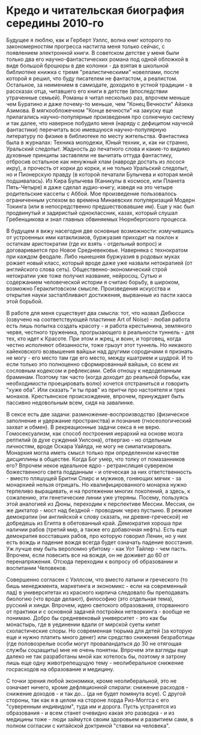 # Кредо и читательская биография середины 2010-го

Будущее я люблю, как и Герберт Уэллс, волна книг которого по закономерностям прогресса настигла меня только сейчас, с появлением электронной книги. В советском детстве у меня были только два его научно-фантастических романа под одной обложкой в виде большой брошюры в две колонки - да взятая в школьной библиотеке книжка с тремя "реалистическими" новеллами, после которой я решил, что буду писателем не фантастом, а реалистом. Остальное, за неимением в самиздате, доходило в устной традиции - в рассказах отца, читавшего его книги в детстве (впоследствии утраченные семьей). Романы я читал несколько раз, впрочем меньше чем Буратино и даже почему-то меньше, чем "Конец Вечности" Айзека Азимова. В мягкообложечном "Конце вечности" на закуску еще прилагались научно-популярные произведения про солнечную систему и так далее, что наверное побудило меня (наряду с дефицитом научной фантастики) перечитать всю имевшуюся научно-популярную литературу по физике в библиотеке по месту жительства. Фантастика была в журналах: Техника молодежи, Юный техник, и, как ни странно, Уральский следопыт. Жадность до печатного слова и какие-то видимо духовные принципы заставляли не вычитать оттуда фантастику, отбросив остальное как ненужный хлам (навроде достать из лосося икру), а прочесть от корки до корки, и не только Уральский следопыт, но и Пионерскую правду (в которой печатали Булычева и которая мной подшивалась). Из Кира Булычева (Каникулы в космосе, или Планета Пять-Четыре) я даже сделал аудио-книгу, изведя на это четыре родительские кассеты с Аббой. Мое произведение пользовалось ограниченным успехом во времена Минаевских популяризаций Модерн Токинга (или в непосредственно предшествовавшие им). Еще у нас был продвинутый и задиристый одноклассник, казах, который слушал Гребенщикова и знал главных обвиняемых Нюрнбергского процесса.

В будущем я вижу насегодня две основные возможности: измучившись от устроенных ими катаклизмов, буржуазия приходит на поклон к остаткам аристократии (где их взять - отдельный вопрос) и договаривается про Новое Средневековье. Наверняка с технократом при каждом феодале. Либо нынешняя буржуазия в родовых муках рожает новый класс, который вроде даже уже назвали нетократией (от английского слова сеть). Общественно-экономический строй нетократии уже тоже получил название, нейросоц.
Сутью и содержанием человеческой истории я считаю борьбу, в широком, возможно Гераклитовском смысле. Произведения искусства и открытия науки засталбливают достижения, вырванные из пасти хаоса этой борьбой.

В работе для меня существует два смысла: тот, что назвал Дебюсси (озвучено на соответствующей пластинке Art of Noise) - любая работа есть лишь попытка создать красоту - и работа крестьянина, земляного червя, честного труженика, прогрызающего в реальности туннель - для тех, кто идет к Красоте. При этом и жрец, и воин, и торговец, когда честно исполняют обязанности, тоже грызут этот туннель. Но никакого хайековского возвышения вайшьи над другими сородичами я признать не могу - его место там где его место, между кшатрием и шудрой. И то если только это полноценно сформированный вайшья, со всем их сословным кодексом и рефлексами.
Себя отношу к недоделанным браминам. Поэтому так часто (когда доходит до реальной борьбы, как необходимости проецировать волю) хочется отстраниться и говорить "хуже оба". Или сказать "и ты прав" из притчи про настоятеля и трех монахов. Крестьянское происхождение, впрочем, принуждает быть пассивно недовольным всем, сидя на завалинке.

В сексе есть две задачи: размножение-воспроизводство (физическое заполнение и удержание пространства) и познание (гносеологический захват и обмен). В рекреационные задачи секса я не верю. Гомосексуализм, как способ построения иерархий на основе мозга рептилий (в духе суждений Уилсона), отвергаю - но отдельным личностям, вроде Оскара Уайлда, не могу не симпатизировать.
Монархия могла иметь смысл только при определенном качестве дисциплины в обществе. Когда Бог умер, что толку от помазанников его? Впрочем некое идеальное ядро - ретрансляция сувереном божественного света подданным - и отеческая за них ответственность - вместо пляшущей Бритни Спирс и мужиков, гоняющих мячик - за монархией нельзя отрицать. Но квалифицированного монарха нужно терпеливо выращивать, и на протяжении многих поколений, а здесь, к сожалению, эти генетические линии уже утеряны. Посему, пользуясь этой аналогией из Дюны, переходим к перспективе Мессии.
Мессия, он же диктатор - мост над бездной - проводник через пустыню. В режиме демократии (ни английской к слову сказать, ни древне-греческой) не добредешь из Египта в обетованный край. Демократия хороша при наличии рабов (третий мир, а также его добавочная нефть). Есть еще демократия восставших рабов, про которую говорил Ленин, но у них есть вождь и падение вождя всегда будет означать падение восстания. Уж лучше ему быть вероломно убитому - как Уот Тайлер - чем пасть. Впрочем, если повесить все на вождя, он не доживет до 60 от перенапряжения. Отсюда переходим к вопросу об образовании и воспитании Человеков.

Совершенно согласен с Уэллсом, что вместо латыни и греческого (то бишь менеджмента, маркетинга и экономикс - если на современный лад) в университетах из красного кирпича следовало бы преподавать биологию (что вроде делают), философию (это отдельная тема), русский и хинди. Впрочем, идею светского образования, оторванного от практики и с основной задачей постройки нетворкинга - вообще не понимаю. Добро бы средневековый университет - это как бы монастырь, где в уединении вдали от мирской суеты кипят схоластические споры. Но современная тюрьма для детей (за которую еще и нужно платить много денег) или средство снижения безработицы (где половозрелые особи могут проваландаться до 30 не отягощая службы соцзащиты) мне не очень понятны. Впрочем эти взгляды еще далеко не так разработаны мной как хотелось бы, поэтому я затрону лишь еще одну животрепещущую тему - неолиберальное снижение госрасходов на образование и медицину.

С точки зрения любой экономики, кроме неолиберальной, это не означает ничего, кроме дефляционной спирали: снижение расходов - снижение доходов - и так до... (да не будет помянута всуе). С другой стороны, так как я в целом на стороне лорда Риз-Моггса с его "суверенным индивидом", туда им и дорога. Пусть устранятся из образования - и всем станет очевидно какая это разводка - и из медицины тоже - люди займутся своим здоровьем и развитием сами, в полном согласии с китайской доктриной "ставки на человека".